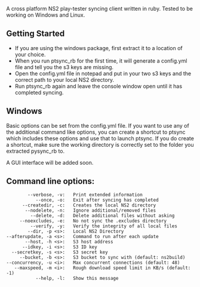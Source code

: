 A cross platform NS2 play-tester syncing client written in ruby. Tested to be working on Windows and Linux.

## Getting Started
- If you are using the windows package, first extract it to a location of your choice.
- When you run ptsync_rb for the first time, it will generate a config.yml file and tell you the s3 keys are missing.
- Open the config.yml file in notepad and put in your two s3 keys and the correct path to your local NS2 directory.
- Run ptsync_rb again and leave the console window open until it has completed syncing.

## Windows
Basic options can be set from the config.yml file. If you want to use any of the additional command like options, you can create a shortcut to ptsync which includes these options and use that to launch ptsync. If you do create a shortcut, make sure the working directory is correctly set to the folder you extracted pysync_rb to.

A GUI interface will be added soon.

## Command line options:
            --verbose, -v:   Print extended information
               --once, -o:   Exit after syncing has completed
          --createdir, -c:   Creates the local NS2 directory
           --nodelete, -n:   Ignore additional/removed files
             --delete, -d:   Delete additional files without asking
         --noexcludes, -e:   No not sync the .excludes directory
             --verify, -y:   Verify the integrity of all local files
            --dir, -p <s>:   Local NS2 Directory
    --afterupdate, -a <s>:   Command to run after each update
           --host, -h <s>:   S3 host address
          --idkey, -i <s>:   S3 ID key
      --secretkey, -s <s>:   S3 secret key
         --bucket, -b <s>:   S3 bucket to sync with (default: ns2build)
    --concurrency, -u <i>:   Max concurrent connections (default: 48)
       --maxspeed, -m <i>:   Rough download speed limit in KB/s (default: -1)
               --help, -l:   Show this message
